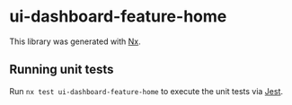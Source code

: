 # ui-dashboard-feature-home

This library was generated with [Nx](https://nx.dev).

## Running unit tests

Run `nx test ui-dashboard-feature-home` to execute the unit tests via [Jest](https://jestjs.io).
